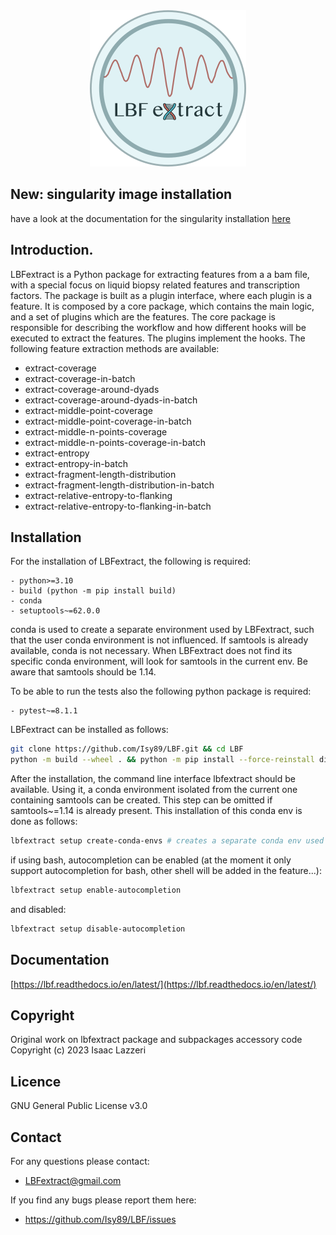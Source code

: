 <div align="center">
	<img src="docs/source/_static/logo.png">
</div>

## New: singularity image installation 

have a look at the documentation for the singularity installation [here](https://lbf.readthedocs.io/)

## Introduction.

LBFextract is a Python package for extracting features from a a bam file, with a special focus on liquid biopsy related features and transcription factors. The package is built as a plugin interface, where each plugin is a feature. It is composed by a core package, which contains the main logic, and a set of plugins which are the features. The core package is responsible for describing the workflow and how different hooks will be executed to extract the features. The plugins implement the hooks.
The following feature extraction methods are available:

 - extract-coverage
 - extract-coverage-in-batch
 - extract-coverage-around-dyads
 - extract-coverage-around-dyads-in-batch
 - extract-middle-point-coverage
 - extract-middle-point-coverage-in-batch
 - extract-middle-n-points-coverage
 - extract-middle-n-points-coverage-in-batch
 - extract-entropy
 - extract-entropy-in-batch
 - extract-fragment-length-distribution
 - extract-fragment-length-distribution-in-batch
 - extract-relative-entropy-to-flanking
 - extract-relative-entropy-to-flanking-in-batch



## Installation

For the installation of LBFextract, the following is required:

    - python>=3.10
    - build (python -m pip install build)
    - conda 
    - setuptools~=62.0.0

conda is used to create a separate environment used by LBFextract, such that the user conda environment is 
not influenced. If samtools is already available, conda is not necessary. When LBFextract does not find its specific 
conda environment, will look for samtools in the current env. Be aware that samtools should be 1.14.

To be able to run the tests also the following python package is required:

    - pytest~=8.1.1



LBFextract can be installed as follows:

```bash
git clone https://github.com/Isy89/LBF.git && cd LBF
python -m build --wheel . && python -m pip install --force-reinstall dist/*.whl # "python -m pip install ." should also work
```

After the installation, the command line interface lbfextract should be available.
Using it, a conda environment isolated from the current one containing samtools can be created.
This step can be omitted if samtools~=1.14 is already present.
This installation of this conda env is done as follows:

```bash
lbfextract setup create-conda-envs # creates a separate conda env used for filtering the bam files and other steps
```

if using bash, autocompletion can be enabled (at the moment it only support autocompletion for bash, other shell will be added in the feature...):

```bash
lbfextract setup enable-autocompletion
```

and disabled:

```bash
lbfextract setup disable-autocompletion
```

## Documentation

[https://lbf.readthedocs.io/en/latest/](https://lbf.readthedocs.io/en/latest/)


## Copyright

Original work on lbfextract package and subpackages accessory code Copyright (c) 2023 Isaac Lazzeri

## Licence

GNU General Public License v3.0

## Contact

For any questions please contact:

* <LBFextract@gmail.com>

If you find any bugs please report them here:

* <https://github.com/Isy89/LBF/issues> 
